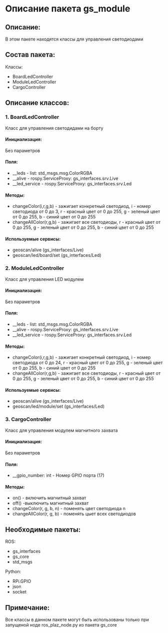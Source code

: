 # Описание пакета gs_module

## Описание:
В этом пакете находятся классы для управления светодиодами

## Состав пакета:
Классы:
* BoardLedController
* ModuleLedController
* CargoController

## Описание классов:

### 1. BoardLedController
Класс для управления светодидами на борту

#### Инициализация:
Без параметров

#### Поля:
* __leds - list: std_msgs.msg.ColorRGBA
* __alive - rospy.ServiceProxy: gs_interfaces.srv.Live
* __led_service - rospy.ServiceProxy: gs_interfaces.srv.Led

#### Методы:
* changeColor(i,r,g,b) - зажигает конкретный светодиод, i - номер светодиода от 0 до 3, r - красный цвет от 0 до 255, g - зеленый цвет от 0 до 255, b - синий цвет от 0 до 255
* changeAllColor(r,g,b) - зажигает все светодиоды,  r - красный цвет от 0 до 255, g - зеленый цвет от 0 до 255, b - синий цвет от 0 до 255

#### Используемые сервисы:
* geoscan/alive (gs_interfaces/Live)
* geoscan/led/board/set (gs_interfaces/Led)

### 2. ModuleLedController
Класс для управления LED модулем

#### Инициализация:
Без параметров

#### Поля:
* __leds - list: std_msgs.msg.ColorRGBA
* __alive - rospy.ServiceProxy: gs_interfaces.srv.Live
* __led_service - rospy.ServiceProxy: gs_interfaces.srv.Led

#### Методы:
* changeColor(i,r,g,b) - зажигает конкретный светодиод, i - номер светодиода от 0 до 24, r - красный цвет от 0 до 255, g - зеленый цвет от 0 до 255, b - синий цвет от 0 до 255
* changeAllColor(r,g,b) - зажигает все светодиоды, r - красный цвет от 0 до 255, g - зеленый цвет от 0 до 255, b - синий цвет от 0 до 255

#### Используемые сервисы:
* geoscan/alive (gs_interfaces/Live)
* geoscan/led/module/set (gs_interfaces/Led)

### 3. CargoController
Класс для управления модулем магнитного захвата

#### Инициализация:
Без параметров

#### Поля:
* __gpio_number: int - Номер GPIO порта (17)

#### Методы:
* on() - включить магнитный захват
* off() -выключить магнитный захват
* changeColor(r, g, b, n) - поменять цвет светодиода n
* changeAllColor(r, g, b) - поменять цыет всех светодиодов

## Необходимые пакеты:
ROS:
* gs_interfaces
* gs_core
* std_msgs

Python:
* RPi.GPIO
* json
* socket

## Примечание:
Все классы в данном пакете могут быть использованы только при запущеной ноде ros_plaz_node.py из пакета gs_core